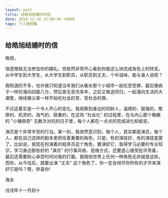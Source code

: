 ```yaml
---
layout: post
title: 给皓旭结婚时的信
date: 2018-12-16 15:00:00 +0800
tags: 个人随想集
--- 
```


## 给皓旭结婚时的信

皓旭，

很遗憾我无法参加你的婚礼，但依然非常开心看到你能这么快完成角色上的转变。从中学生到大学生，从大学生到职员，从职员到丈夫，个中滋味，能与谁人说呢？

我知道的不多，也许我只知道当年我们从衡水那个小城市一起吃苦受罪，最后像疯子一样的涌向四面八方，然后杳无音讯多年，之后又殊途同归，一起涌向生活的大潮里，继续像父辈一样开始吃社会的苦、受社会的罪。

不过这着实是一个令人开心的变化。我观察到身边的同龄人，温顺的、倔强的，憨厚的、机灵的，淘气的、稳重的，在这场 "社会化" 的过程里，在与内心那个稚嫩的 "小猪佩奇" 无数次对抗的日子里，每个人都在一点点的完成进化和蜕变。

演员是个非常辛苦的行当。某一刻，我突然意识到，每个人，其实都是演员，每个人，都在自己选择的剧本里担任着重要的角色，只是，有的演技好，有的演技差罢了。比如说，我现在扮演着的程序员这个角色，要演好它，我得学习必要的专业知识，学习身边那些好的 "演员" 的行事风格、思维方式，还要虚心接受批评责备，最后还需要耐心承受时间对我的打磨。我相信世界上任何一种角色无非就是这些，而你，从今往后，就要出演 "丈夫" 这个角色了，你一定会倾尽你所有的才华来演好它是吗？嗯，恭喜你!

海永

戊戌年十一月初十